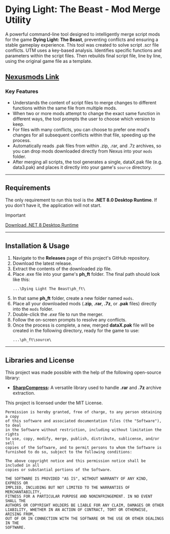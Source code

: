 # Dying Light: The Beast - Mod Merge Utility

A powerful command-line tool designed to intelligently merge script mods for the game **Dying Light: The Beast**, preventing conflicts and ensuring a stable gameplay experience.
This tool was created to solve script .scr file conflicts.
UTM uses a key-based analysis. Identifies specific functions and parameters within the script files. Then rebuilds final script file, line by line, using the original game file as a template.


[Nexusmods Link](https://www.nexusmods.com/dyinglightthebeast/mods/140)
---

### Key Features

* Understands the content of script files to merge changes to different functions within the same file from multiple mods.
* When two or more mods attempt to change the exact same function in different ways, the tool prompts the user to choose which version to keep.
* For files with many conflicts, you can choose to prefer one mod's changes for all subsequent conflicts within that file, speeding up the process.
* Automatically reads .pak files from within .zip, .rar, and .7z archives, so you can drop mods downloaded directly from Nexus into your `mods` folder.
* After merging all scripts, the tool generates a single, dataX.pak file (e.g. data3.pak) and places it directly into your game's `source` directory.

---

## Requirements

The only requirement to run this tool is the **.NET 8.0 Desktop Runtime**. If you don't have it, the application will not start.

> [!IMPORTANT]
> [Download .NET 8 Desktop Runtime](https://builds.dotnet.microsoft.com/dotnet/WindowsDesktop/8.0.20/windowsdesktop-runtime-8.0.20-win-x64.exe)


---

## Installation & Usage

1.  Navigate to the **Releases** page of this project's GitHub repository.
2.  Download the latest release.
3.  Extract the contents of the downloaded zip file.
4.  Place .exe file into your game's **ph_ft** folder. The final path should look like this:
    ```
    ...\Dying Light The Beast\ph_ft\
    ```
5.  In that same **ph_ft** folder, create a new folder named `mods`.
6.  Place all your downloaded mods (**.zip**, **.rar**, **.7z**, or **.pak** files) directly into the `mods` folder.
7.  Double-click the *.exe* file to run the merger.
8.  Follow the on-screen prompts to resolve any conflicts.
9.  Once the process is complete, a new, merged **dataX.pak** file will be created in the following directory, ready for the game to use:
    ```
    ...\ph_ft\source\
    ```

---

## Libraries and License

This project was made possible with the help of the following open-source library:

 * **[SharpCompress](https://github.com/adamhathcock/sharpcompress):** A versatile library used to handle **.rar** and **.7z** archive extraction.

This project is licensed under the MIT License.

```
Permission is hereby granted, free of charge, to any person obtaining a copy
of this software and associated documentation files (the "Software"), to deal
in the Software without restriction, including without limitation the rights
to use, copy, modify, merge, publish, distribute, sublicense, and/or sell
copies of the Software, and to permit persons to whom the Software is
furnished to do so, subject to the following conditions:

The above copyright notice and this permission notice shall be included in all
copies or substantial portions of the Software.

THE SOFTWARE IS PROVIDED "AS IS", WITHOUT WARRANTY OF ANY KIND, EXPRESS OR
IMPLIED, INCLUDING BUT NOT LIMITED TO THE WARRANTIES OF MERCHANTABILITY,
FITNESS FOR A PARTICULAR PURPOSE AND NONINFRINGEMENT. IN NO EVENT SHALL THE
AUTHORS OR COPYRIGHT HOLDERS BE LIABLE FOR ANY CLAIM, DAMAGES OR OTHER
LIABILITY, WHETHER IN AN ACTION OF CONTRACT, TORT OR OTHERWISE, ARISING FROM,
OUT OF OR IN CONNECTION WITH THE SOFTWARE OR THE USE OR OTHER DEALINGS IN THE
SOFTWARE.
```

</details>
